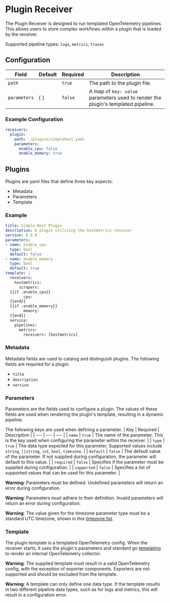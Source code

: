 # Plugin Receiver

The Plugin Receiver is designed to run templated OpenTelemetry pipelines. This allows users to store complex workflows within a plugin that is loaded by the receiver.

Supported pipeline types: `logs`, `metrics`, `traces`

## Configuration
| Field        | Default | Required | Description |
| ---          | ---     | ---      | ---         |
| `path`       |         | `true`   | The path to the plugin file. |
| `parameters` | { }     | `false`  | A map of `key: value` parameters used to render the plugin's templated pipeline. |

### Example Configuration
```yaml
receivers:
  plugin:
    path: ./plugins/simplehost.yaml
    parameters:
      enable_cpu: false
      enable_memory: true   
```

## Plugins
Plugins are yaml files that define three key aspects:
- Metadata
- Parameters
- Template

### Example
```yaml
title: Simple Host Plugin
description: A plugin utilizing the hostmetrics receiver
version: 0.0.0
parameters:
- name: enable_cpu
  type: bool
  default: false
- name: enable_memory
  type: bool
  default: true
template: |
  receivers:
    hostmetrics:
      scrapers:
  {{if .enable_cpu}}
        cpu:
  {{end}}
  {{if .enable_memory}}
        memory:
  {{end}}
  service:
    pipelines:
      metrics:
        receivers: [hostmetrics]
```
### Metadata
Metadata fields are used to catalog and distinguish plugins. The following fields are required for a plugin:
- `title`
- `description`
- `version`

### Parameters
Parameters are the fields used to configure a plugin. The values of these fields are used when rendering the plugin's template, resulting in a dynamic pipeline. 

The following keys are used when defining a parameter.
| Key | Required | Description |
| --- | --- | --- |
| `name`      | `true`  | The name of the parameter. This is the key used when configuring the parameter within the receiver. |
| `type`      | `true`  | The data type expected for this parameter. Supported values include `string`, `[]string`, `int`, `bool`, `timezone`. |
| `default`   | `false` | The default value of the parameter. If not supplied during configuration, the parameter will default to this value.   |
| `required`  | `false` | Specifies if the parameter must be supplied during configuration. |
| `supported` | `false` | Specifies a list of supported values that can be used for this parameter. |

**Warning**: Parameters must be defined. Undefined parameters will return an error during configuration.

**Warning**: Parameters must adhere to their definition. Invalid parameters will return an error during configuration.

**Warning**: The value given for the timezone parameter type must be a standard UTC timezone, shown in this [timezone list]().

### Template
The plugin template is a templated OpenTelemetry config. When the receiver starts, it uses the plugin's parameters and standard go [templating](https://pkg.go.dev/text/template) to render an internal OpenTelemetry collector.

**Warning**: The supplied template must result in a valid OpenTelemetry config, with the exception of exporter components. Exporters are not supported and should be excluded from the template.

**Warning**: A template can only define one data type. If the template results in two different pipeline data types, such as for logs and metrics, this will result in a configuration error.
